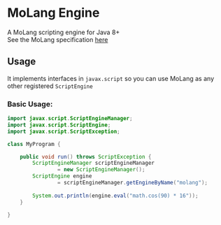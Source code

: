 # MoLang Engine
A MoLang scripting engine for Java 8+<br>
See the MoLang specification [here](https://bedrock.dev/docs/stable/MoLang)

## Usage
It implements interfaces in `javax.script` so
you can use MoLang as any other registered `ScriptEngine`

### Basic Usage:
```java
import javax.script.ScriptEngineManager;
import javax.script.ScriptEngine;
import javax.script.ScriptException;

class MyProgram {

    public void run() throws ScriptException {
        ScriptEngineManager scriptEngineManager
                = new ScriptEngineManager();
        ScriptEngine engine
                = scriptEngineManager.getEngineByName("molang");
        
        System.out.println(engine.eval("math.cos(90) * 16"));
    }

}
```